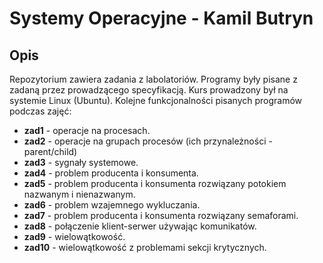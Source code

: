 # Systemy Operacyjne - Kamil Butryn

## Opis
Repozytorium zawiera zadania z labolatoriów. Programy były pisane z zadaną przez prowadzącego specyfikacją. Kurs prowadzony był na systemie Linux (Ubuntu). Kolejne funkcjonalności pisanych programów podczas zajęć:
* **zad1** - operacje na procesach.
* **zad2** - operacje na grupach procesów (ich przynależności - parent/child)
* **zad3** - sygnały systemowe.
* **zad4** - problem producenta i konsumenta.
* **zad5** - problem producenta i konsumenta rozwiązany potokiem nazwanym i nienazwanym.
* **zad6** - problem wzajemnego wykluczania.
* **zad7** - problem producenta i konsumenta rozwiązany semaforami.
* **zad8** - połączenie klient-serwer używając komunikatów.
* **zad9** - wielowątkowość.
* **zad10** - wielowątkowość z problemami sekcji krytycznych.